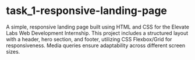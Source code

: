 # task_1-responsive-landing-page
A simple, responsive landing page built using HTML and CSS for the Elevate Labs Web Development Internship. This project includes a structured layout with a header, hero section, and footer, utilizing CSS Flexbox/Grid for responsiveness. Media queries ensure adaptability across different screen sizes.
